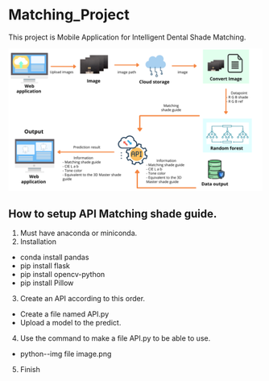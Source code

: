 # Matching_Project

This project is Mobile Application for Intelligent Dental Shade Matching.


![pic](Flowchart.png)

## How to setup API Matching shade guide. 

1. Must have anaconda or miniconda.
2. Installation 
  - conda install pandas
  - pip install flask
  - pip install opencv-python
  - pip install Pillow
3. Create an API according to this order.
  - Create a file named API.py 
  - Upload a model to the predict.
4. Use the command to make a file API.py to be able to use.
  - python--img file image.png
5. Finish
